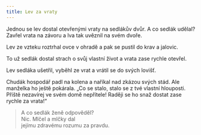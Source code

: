 ```yaml
---
title: Lev za vraty
---
```


  

Jednou se lev dostal otevřenými vraty na sedlákův dvůr. A co sedlák udělal? Zavřel vrata na závoru a lva tak uvěznil na svém dvoře.

Lev ze vzteku roztrhal ovce v ohradě a pak se pustil do krav a jalovic.

To už sedlák dostal strach o svůj vlastní život a vrata zase rychle otevřel.

Lev sedláka ušetřil, vyběhl ze vrat a vrátil se do svých lovišť.

Chudák hospodář padl na kolena a naříkal nad zkázou svých stád. Ale manželka ho ještě pokárala. „Co se stalo, stalo se z tvé vlastní hlouposti. Příště nezavírej ve svém domě nepřítele! Raději se ho snaž dostat zase rychle za vrata!“

> A co sedlák ženě odpověděl?  
> Nic. Mlčel a mlčky dal  
> jejímu zdravému rozumu za pravdu.
